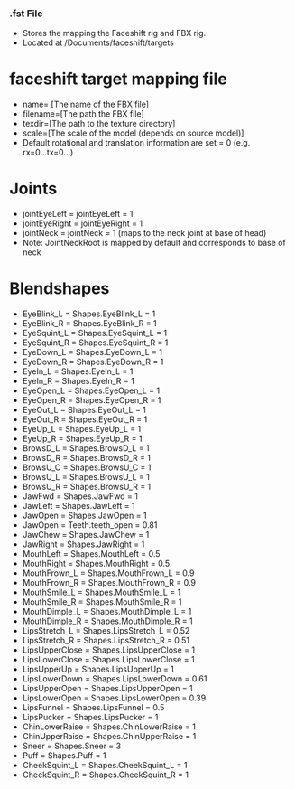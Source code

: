 ### .fst File
* Stores the mapping the Faceshift rig and FBX rig.
* Located at /Documents/faceshift/targets

# faceshift target mapping file
* name= [The name of the FBX file]
* filename=[The path the FBX file]
* texdir=[The path to the texture directory]
* scale=[The scale of the model (depends on source model)]
* Default rotational and translation information are set = 0 (e.g. rx=0...tx=0...)

# Joints 
* jointEyeLeft = jointEyeLeft = 1
* jointEyeRight = jointEyeRight = 1
* jointNeck = jointNeck = 1 (maps to the neck joint at base of head)
* Note: JointNeckRoot is mapped by default and corresponds to base of neck

# Blendshapes
* EyeBlink_L = Shapes.EyeBlink_L = 1
* EyeBlink_R = Shapes.EyeBlink_R = 1
* EyeSquint_L = Shapes.EyeSquint_L = 1
* EyeSquint_R = Shapes.EyeSquint_R = 1
* EyeDown_L = Shapes.EyeDown_L = 1
* EyeDown_R = Shapes.EyeDown_R = 1
* EyeIn_L = Shapes.EyeIn_L = 1
* EyeIn_R = Shapes.EyeIn_R = 1
* EyeOpen_L = Shapes.EyeOpen_L = 1
* EyeOpen_R = Shapes.EyeOpen_R = 1
* EyeOut_L = Shapes.EyeOut_L = 1
* EyeOut_R = Shapes.EyeOut_R = 1
* EyeUp_L = Shapes.EyeUp_L = 1
* EyeUp_R = Shapes.EyeUp_R = 1
* BrowsD_L = Shapes.BrowsD_L = 1
* BrowsD_R = Shapes.BrowsD_R = 1
* BrowsU_C = Shapes.BrowsU_C = 1
* BrowsU_L = Shapes.BrowsU_L = 1
* BrowsU_R = Shapes.BrowsU_R = 1
* JawFwd = Shapes.JawFwd = 1
* JawLeft = Shapes.JawLeft = 1
* JawOpen = Shapes.JawOpen = 1
* JawOpen = Teeth.teeth_open = 0.81
* JawChew = Shapes.JawChew = 1
* JawRight = Shapes.JawRight = 1
* MouthLeft = Shapes.MouthLeft = 0.5
* MouthRight = Shapes.MouthRight = 0.5
* MouthFrown_L = Shapes.MouthFrown_L = 0.9
* MouthFrown_R = Shapes.MouthFrown_R = 0.9
* MouthSmile_L = Shapes.MouthSmile_L = 1
* MouthSmile_R = Shapes.MouthSmile_R = 1
* MouthDimple_L = Shapes.MouthDimple_L = 1
* MouthDimple_R = Shapes.MouthDimple_R = 1
* LipsStretch_L = Shapes.LipsStretch_L = 0.52
* LipsStretch_R = Shapes.LipsStretch_R = 0.51
* LipsUpperClose = Shapes.LipsUpperClose = 1
* LipsLowerClose = Shapes.LipsLowerClose = 1
* LipsUpperUp = Shapes.LipsUpperUp = 1
* LipsLowerDown = Shapes.LipsLowerDown = 0.61
* LipsUpperOpen = Shapes.LipsUpperOpen = 1
* LipsLowerOpen = Shapes.LipsLowerOpen = 0.39
* LipsFunnel = Shapes.LipsFunnel = 0.5
* LipsPucker = Shapes.LipsPucker = 1
* ChinLowerRaise = Shapes.ChinLowerRaise = 1
* ChinUpperRaise = Shapes.ChinUpperRaise = 1
* Sneer = Shapes.Sneer = 3
* Puff = Shapes.Puff = 1
* CheekSquint_L = Shapes.CheekSquint_L = 1
* CheekSquint_R = Shapes.CheekSquint_R = 1
